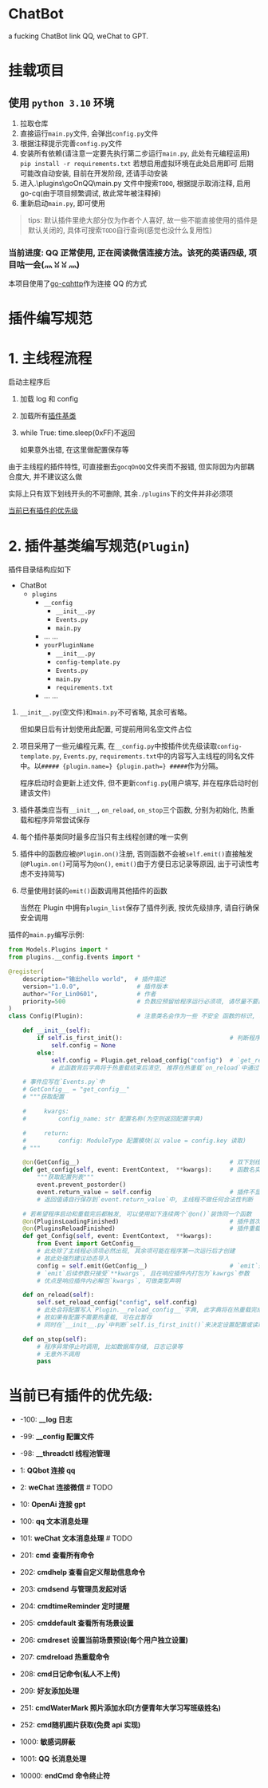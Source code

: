 # ChatBot

a fucking ChatBot link QQ, weChat to GPT.

# 挂载项目

## 使用 `python 3.10` 环境

1. 拉取仓库
2. 直接运行`main.py`文件, 会弹出`config.py`文件
3. 根据注释提示完善`config.py`文件
4. 安装所有依赖(请注意一定要先执行第二步运行`main.py`, 此处有元编程运用)
   `pip install -r requirements.txt`
   若想启用虚拟环境在此处启用即可
   后期可能改自动安装, 目前在开发阶段, 还请手动安装
5. 进入.\plugins\goOnQQ\main.py 文件中搜索`TODO`, 根据提示取消注释, 启用 go-cq(由于项目频繁调试, 故此常年被注释掉)
6. 重新启动`main.py`, 即可使用

> tips: 默认插件里绝大部分仅为作者个人喜好, 故一些不能直接使用的插件是默认关闭的, 具体可搜索`TODO`自行查询(感觉也没什么复用性)

### 当前进度: QQ 正常使用, 正在阅读微信连接方法。该死的英语四级, 项目咕一会(灬 ꈍ ꈍ 灬)

本项目使用了[go-cqhttp](https://github.com/Mrs4s/go-cqhttp)作为连接 QQ 的方式

# 插件编写规范

# 1. 主线程流程

启动主程序后

1. 加载 log 和 config
2. 加载所有[插件基类](#2-插件基类编写规范plugin)
3. while True: time.sleep(0xFF)不返回

   如果意外出错, 在这里做配置保存等

由于主线程的插件特性, 可直接删去`gocqOnQQ`文件夹而不报错, 但实际因为内部耦合度大, 并不建议这么做

实际上只有双下划线开头的不可删除, 其余`./plugins`下的文件并非必须项

[当前已有插件的优先级](#当前已有插件的优先级:)

# 2. 插件基类编写规范(`Plugin`)

插件目录结构应如下

- ChatBot
  - `plugins`
    - `__config`
      - `__init__.py`
      - `Events.py`
      - `main.py`
    - ... ...
    - `yourPluginName`
      - `__init__.py`
      - `config-template.py`
      - `Events.py`
      - `main.py`
      - `requirements.txt`
    - ... ...

1. `__init__.py`(空文件)和`main.py`不可省略, 其余可省略。

   但如果日后有计划使用此配置, 可提前用同名空文件占位

2. 项目采用了一些元编程元素, 在`__config.py`中按插件优先级读取`config-template.py`, `Events.py`, `requirements.txt`中的内容写入主线程的同名文件中。以`##### {plugin.name=} {plugin.path=} #####`作为分隔。

   程序启动时会更新上述文件, 但不更新`config.py`(用户填写, 并在程序启动时创建该文件)

3. 插件基类应当有`__init__`, `on_reload`, `on_stop`三个函数, 分别为初始化, 热重载和程序异常尝试保存

4. 每个插件基类同时最多应当只有主线程创建的唯一实例

5. 插件中的函数应被`@Plugin.on()`注册, 否则函数不会被`self.emit()`直接触发
   (`@Plugin.on()`可简写为`@on()`, `emit()`由于方便日志记录等原因, 出于可读性考虑不支持简写)

6. 尽量使用封装的`emit()`函数调用其他插件的函数

   当然在 Plugin 中拥有`plugin_list`保存了插件列表, 按优先级排序, 请自行确保安全调用

插件的`main.py`编写示例:

```python
from Models.Plugins import *
from plugins.__config.Events import *

@register(
    description="输出hello world",  # 插件描述
    version="1.0.0",                # 插件版本
    author="For_Lin0601",           # 作者
    priority=500                    # 负数应预留给程序运行必须项, 请尽量不要出现重复的优先级, 否则函数触发顺序不易确定
)
class Config(Plugin):               # 注意类名会作为一些 不安全 函数的标识, 尽管在书写这些不安全函数时做了声明, 但还希望类名不重复

    def __init__(self):
        if self.is_first_init():                              # 判断程序是否为第一次启动
            self.config = None
        else:
            self.config = Plugin.get_reload_config("config")  # `get_reload_config()`不传参则返回热重载前设定的整个字典
            # 此函数背后字典将于热重载结束后清空, 推荐在热重载`on_reload`中通过`set_reload_config(key, value)`存入

    # 事件应写在`Events.py`中
    # GetConfig__ = "get_config__"
    # """获取配置

    #     kwargs:
    #         config_name: str 配置名称(为空则返回配置字典)

    #     return:
    #         config: ModuleType 配置模块(以 value = config.key 读取)
    # """

    @on(GetConfig__)                                          # 双下划线结尾表示必阻塞事件, 即只应当有此事件开发者自己注册此事件, 供外部`self.emit(GetConfig__)`
    def get_config(self, event: EventContext,  **kwargs):     # 函数名实际上没关系, 但建议规范命名, 以及不和`Plugin`中的函数名冲突
        """获取配置列表"""
        event.prevent_postorder()
        event.return_value = self.config                      # 插件不显式`return`
        # 返回值请自行保存到`event.return_value`中, 主线程不做任何合法性判断

    # 若希望程序启动和重载完后都触发, 可以使用如下连续两个`@on()`装饰同一个函数
    @on(PluginsLoadingFinished)                               # 插件首次加载时触发(程序启动时)
    @on(PluginsReloadFinished)                                # 插件重载完成时触发
    def get_Config(self, event: EventContext,  **kwargs):
        from Event import GetConfig__
        # 此处除了主线程必须项必然出现, 其余项可能在程序第一次运行后才创建
        # 故此处强烈建议动态导入
        config = self.emit(GetConfig__)                       # `emit`返回值请看`Events.py`中的注解
        # `emit`后续参数只接受`**kwargs`, 且在响应插件内打包为`kawrgs`参数
        # 优点是响应插件内必解包`kwargs`, 可做类型声明

    def on_reload(self):
        self.set_reload_config("config", self.config)
        # 此处会将配置写入`Plugin.__reload_config__`字典, 此字典将在热重载完成后清空。
        # 故如果有配置不需要热重载, 可在此暂存
        # 同时在`__init__.py`中判断`self.is_first_init()`来决定设置配置或读取配置

    def on_stop(self):
        # 程序异常停止时调用, 比如数据库存储, 日志记录等
        # 无意外不调用
        pass
```

# 当前已有插件的优先级:

- -100: **\_\_log 日志**
- -99: **\_\_config 配置文件**
- -98: **\_\_threadctl 线程池管理**

- 1: **QQbot 连接 qq**
- 2: **weChat 连接微信** # TODO
- 10: **OpenAi 连接 gpt**

- 100: **qq 文本消息处理**
- 101: **weChat 文本消息处理** # TODO

- 201: **cmd 查看所有命令**
- 202: **cmdhelp 查看自定义帮助信息命令**
- 203: **cmdsend 与管理员发起对话**
- 204: **cmdtimeReminder 定时提醒**
- 205: **cmddefault 查看所有场景设置**
- 206: **cmdreset 设置当前场景预设(每个用户独立设置)**
- 207: **cmdreload 热重载命令**
- 208: **cmd日记命令(私人不上传)**
- 209: **好友添加处理**

- 251: **cmdWaterMark 照片添加水印(方便青年大学习写班级姓名)**
- 252: **cmd随机图片获取(免费 api 实现)**

- 1000: **敏感词屏蔽**
- 1001: **QQ 长消息处理**

- 10000: **endCmd 命令终止符**

